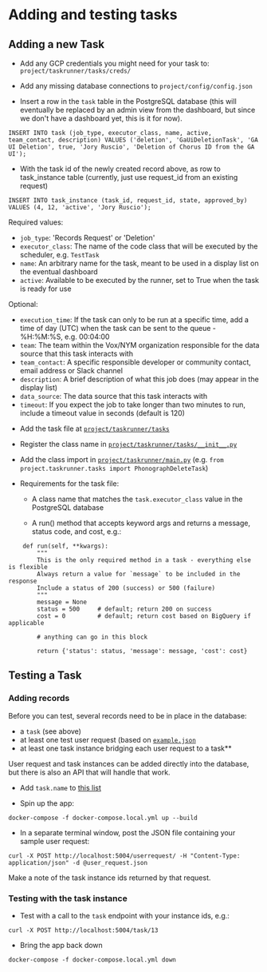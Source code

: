 # Adding and testing tasks

## Adding a new Task

* Add any GCP credentials you might need for your task to: `project/taskrunner/tasks/creds/`

* Add any missing database connections to `project/config/config.json` 

* Insert a row in the `task` table in the PostgreSQL database (this will eventually be replaced by an admin view from the dashboard, but since we don't have a dashboard yet, this is it for now).
```
INSERT INTO task (job_type, executor_class, name, active, team_contact, description) VALUES ('deletion', 'GaUiDeletionTask', 'GA UI Deletion', true, 'Jory Ruscio', 'Deletion of Chorus ID from the GA UI');
```

* With the task id of the newly created record above, as row to task_instance table (currently, just use request_id from an existing request)
```
INSERT INTO task_instance (task_id, request_id, state, approved_by) VALUES (4, 12, 'active', 'Jory Ruscio');
```

  Required values:
  - `job_type`: 'Records Request' or 'Deletion'
  - `executor_class`:  The name of the code class that will be executed by the scheduler, e.g. `TestTask`
  - `name`:  An arbitrary name for the task, meant to be used in a display list on the eventual dashboard
  - `active`: Available to be executed by the runner, set to True when the task is ready for use

  Optional:
  - `execution_time`:  If the task can only to be run at a specific time, add a time of day (UTC) when the task can be sent to the queue - %H:%M:%S, e.g. 00:04:00
  - `team`: The team within the Vox/NYM organization responsible for the data source that this task interacts with
  - `team_contact`: A specific responsible developer or community contact, email address or Slack channel
  - `description`: A brief description of what this job does (may appear in the display list)
  - `data_source`: The data source that this task interacts with
  - `timeout`: If you expect the job to take longer than two minutes to run, include a timeout value in seconds (default is 120)

* Add the task file at [`project/taskrunner/tasks`](https://github.com/mechanicalgirl/taskrunner/tree/trunk/project/taskrunner/tasks)

* Register the class name in [`project/taskrunner/tasks/__init__.py`](https://github.com/mechanicalgirl/taskrunner/tree/trunk/project/taskrunner/tasks/__init__.py)

* Add the class import in [`project/taskrunner/main.py`](https://github.com/mechanicalgirl/taskrunner/tree/trunk/project/taskrunner/main.py) (e.g. `from project.taskrunner.tasks import PhonographDeleteTask`)

* Requirements for the task file:

  - A class name that matches the `task.executor_class` value in the PostgreSQL database

  - A run() method that accepts keyword args and returns a message, status code, and cost, e.g.:

```
    def run(self, **kwargs):
        """
        This is the only required method in a task - everything else is flexible
        Always return a value for `message` to be included in the response
        Include a status of 200 (success) or 500 (failure)
        """
        message = None
        status = 500     # default; return 200 on success
        cost = 0         # default; return cost based on BigQuery if applicable

        # anything can go in this block

        return {'status': status, 'message': message, 'cost': cost}
```

## Testing a Task

### Adding records

Before you can test, several records need to be in place in the database:
 - a `task` (see above)
 - at least one test user request (based on [`example.json`](https://github.com/mechanicalgirl/taskrunner/blob/trunk/example.json)
 - at least one task instance bridging each user request to a task**

User request and task instances can be added directly into the database, but there is also an API that will handle that work. 

  - Add `task.name` to [this list](https://github.com/mechanicalgirl/taskrunner/blob/trunk/project/api/main.py#L72)

  - Spin up the app:

  `docker-compose -f docker-compose.local.yml up --build`

  - In a separate terminal window, post the JSON file containing your sample user request:

  `curl -X POST http://localhost:5004/userrequest/ -H "Content-Type: application/json" -d @user_request.json`

  Make a note of the task instance ids returned by that request.

### Testing with the task instance

  - Test with a call to the `task` endpoint with your instance ids, e.g.:

  `curl -X POST http://localhost:5004/task/13`

  - Bring the app back down

  `docker-compose -f docker-compose.local.yml down`
